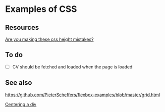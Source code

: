 # Examples of CSS

## Resources

[Are you making these css height mistakes?](https://www.youtube.com/watch?v=-sF5KsEo6gM)

## To do

- [ ] CV should be fetched and loaded when the page is loaded

## See also

https://github.com/PieterScheffers/flexbox-examples/blob/master/grid.html

[Centering a div](https://www.joshwcomeau.com/css/center-a-div/#centering-text-8)
